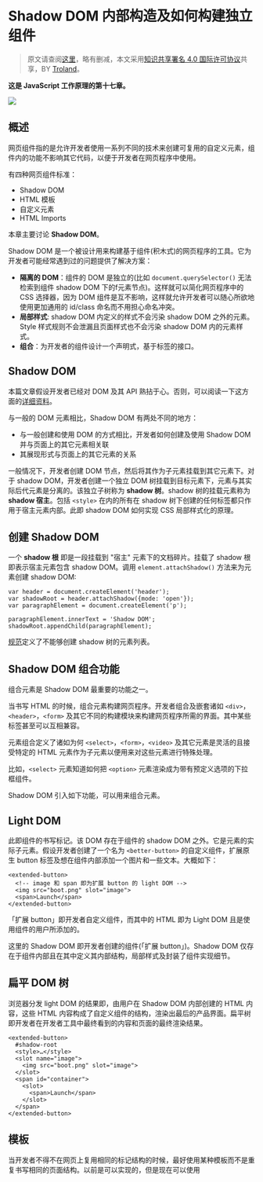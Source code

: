# Shadow DOM 内部构造及如何构建独立组件

> 原文请查阅[这里](https://blog.sessionstack.com/how-javascript-works-the-internals-of-shadow-dom-how-to-build-self-contained-components-244331c4de6e)，略有删减，本文采用[知识共享署名 4.0 国际许可协议](http://creativecommons.org/licenses/by/4.0/)共享，BY [Troland](https://github.com/Troland)。

**这是 JavaScript 工作原理的第十七章。**

![](https://user-images.githubusercontent.com/1475173/52962049-40d1fe80-33d7-11e9-84dd-089b1eb01565.png)

## 概述

网页组件指的是允许开发者使用一系列不同的技术来创建可复用的自定义元素，组件内的功能不影响其它代码，以便于开发者在网页程序中使用。

有四种网页组件标准：

* Shadow DOM
* HTML 模板
* 自定义元素
* HTML Imports

本章主要讨论 **Shadow DOM**。

Shadow DOM 是一个被设计用来构建基于组件(积木式)的网页程序的工具。它为开发者可能经常遇到过的问题提供了解决方案：

* **隔离的 DOM**：组件的 DOM 是独立的(比如 `document.querySelector()` 无法检索到组件 shadow DOM 下的f元素节点)。这样就可以简化网页程序中的 CSS 选择器，因为 DOM 组件是互不影响，这样就允许开发者可以随心所欲地使用更加通用的 id/class 命名而不用担心命名冲突。
* **局部样式**: shadow DOM 内定义的样式不会污染 shadow DOM 之外的元素。Style 样式规则不会泄漏且页面样式也不会污染 shadow DOM 内的元素样式。
* **组合**：为开发者的组件设计一个声明式，基于标签的接口。

## Shadow DOM

本篇文章假设开发者已经对 DOM 及其 API 熟拈于心。否则，可以阅读一下这方面的[详细资料](https://developer.mozilla.org/en-US/docs/Web/API/Document_Object_Model/Introduction)。

与一般的 DOM 元素相比，Shadow DOM 有两处不同的地方：

* 与一般创建和使用 DOM 的方式相比，开发者如何创建及使用 Shadow DOM 并与页面上的其它元素相关联
* 其展现形式与页面上的其它元素的关系

一般情况下，开发者创建 DOM 节点，然后将其作为子元素挂载到其它元素下。对于 shadow DOM，开发者创建一个独立 DOM 树挂载到目标元素下，元素与其实际后代元素是分离的。该独立子树称为 **shadow 树**。shadow 树的挂载元素称为 **shadow 宿主**。包括 `<style>` 在内的所有在 shadow 树下创建的任何标签都只作用于宿主元素内部。此即 shadow DOM 如何实现 CSS 局部样式化的原理。

## 创建 Shadow DOM

一个 **shadow 根** 即是一段挂载到 "宿主" 元素下的文档碎片。挂载了 shadow 根即表示宿主元素包含 shadow DOM。调用 `element.attachShadow()` 方法来为元素创建 shadow DOM:

```
var header = document.createElement('header');
var shadowRoot = header.attachShadow({mode: 'open'});
var paragraphElement = document.createElement('p');

paragraphElement.innerText = 'Shadow DOM';
shadowRoot.appendChild(paragraphElement);
```

[规范](http://w3c.github.io/webcomponents/spec/shadow/#h-methods)定义了不能够创建 shadow 树的元素列表。

## Shadow DOM 组合功能

组合元素是 Shadow DOM 最重要的功能之一。

当书写 HTML 的时候，组合元素构建网页程序。开发者组合及嵌套诸如 `<div>`，`<header>`，`<form>` 及其它不同的构建模块来构建网页程序所需的界面。其中某些标签甚至可以互相兼容。

元素组合定义了诸如为何 `<select>`，`<form>`，`<video>` 及其它元素是灵活的且接受特定的 HTML 元素作为子元素以便用来对这些元素进行特殊处理。

比如，`<select>` 元素知道如何把 `<option>` 元素渲染成为带有预定义选项的下拉框组件。

Shadow DOM 引入如下功能，可以用来组合元素。

## Light DOM

此即组件的书写标记。该 DOM 存在于组件的 shadow DOM 之外。它是元素的实际子元素。假设开发者创建了一个名为 `<better-button>` 的自定义组件，扩展原生 button 标签及想在组件内部添加一个图片和一些文本。大概如下：

```
<extended-button>
  <!-- image 和 span 即为扩展 button 的 light DOM -->
  <img src="boot.png" slot="image">
  <span>Launch</span>
</extended-button>
```

「扩展 button」即开发者自定义组件，而其中的 HTML 即为 Light DOM 且是使用组件的用户所添加的。

这里的 Shadow DOM 即开发者创建的组件(「扩展 button」)。Shadow DOM 仅存在于组件内部且在其中定义其内部结构，局部样式及封装了组件实现细节。

## 扁平 DOM 树

浏览器分发 light DOM 的结果即，由用户在 Shadow DOM 内部创建的 HTML 内容，这些 HTML 内容构成了自定义组件的结构，渲染出最后的产品界面。扁平树即开发者在开发者工具中最终看到的内容和页面的最终渲染结果。

```
<extended-button>
  #shadow-root
  <style>…</style>
  <slot name="image">
    <img src="boot.png" slot="image">
  </slot>
  <span id="container">
    <slot>
      <span>Launch</span>
    </slot>
  </span>
</extended-button>
```

## 模板

当开发者不得不在网页上复用相同的标记结构的时候，最好使用某种模板而不是重复书写相同的页面结构。以前是可以实现的，但是现在可以使用 <template> (现代浏览器均兼容)元素轻易地实现该功能。该元素及其内容不会在 DOM 中渲染，但是可以使用 JavaScript 来引用其中的内容。

来看一个简单示例：

```
<template id="my-paragraph">
  <p> Paragraph content. </p>
</template>
```

上面的内容不会在页面中渲染，除非使用 JavaScript 来引用其中的内容，然后使用类似如下的代码来挂载到 DOM 中：

```
var template = document.getElementById('my-paragraph');
var templateContent = template.content;
document.body.appendChild(templateContent);
```

迄今为止，可以使用其它技术来实现类似的功能，但是正如之前所提到的，尽量使用原生功能来实现可能会更酷些。另外，兼容性也蛮好。

![](https://user-images.githubusercontent.com/1475173/52962058-44658580-33d7-11e9-8206-5b897a021540.png)

本身模板就很好用，但是若和自定义元素配合使用会更好哦。我们将会另外的文章中介绍自定义元素，当下开发者只需了解 customElement 接口允许开发者自定义标签内容的渲染。

让我们定义一个使用模板作为其 shadow DOM 渲染内容的网页组件。且称其为 `<my-paragraph>:`

```
customElements.define('my-paragraph',
 class extends HTMLElement {
   constructor() {
     super();

     let template = document.getElementById('my-paragraph');
     let templateContent = template.content;
     const shadowRoot = this.attachShadow({mode: 'open'}).appendChild(templateContent.cloneNode(true));
  }
});
```

这里需要注意的是使用 [Node.cloneNode()](https://developer.mozilla.org/en-US/docs/Web/API/Node/cloneNode) 方法来复制模板内容挂载到 shadow 根下。

另外，由于把模板的内容挂载到 shadow DOM 中，开发者可以在模板中使用 `<style>` 元素包含一些样式信息，该 `<style>` 元素随后会被封装进自定义元素里面。如果直接把模板挂载到标准 DOM 里面是不起作用的。

比如，可以更改模板内容为如下：

```
<template id="my-paragraph">
  <style>
    p {
      color: white;
      background-color: #666;
      padding: 5px;
    }
  </style>
  <p>Paragraph content. </p>
</template>
```

可以以如下方式使用刚才使用模板创建的自定义组件：

`<my-paragraph></my-paragraph>`

## 插槽

模板有一些不足的地方，主要的不足在于静态内容不允许开发者像一般的标准 HTML 模板那样渲染自定义的变量或者数据。

这时候 `<slot>` 就派上用场了。

可以把插槽看成是允许开发者在模板中放置自定义 HTML 的占位符的功能。这样开发者就可以创建泛型 HTML 模板并且通过引入插槽来自定义渲染内容。

让我们看一下以上模板添加一个插槽的代码如下：

```
<template id="my-paragraph">
  <p> 
    <slot name="my-text">Default text</slot> 
  </p>
</template>
```

如果在标记中引用该元素的时候没有定义插槽内容，或者浏览器不支持插槽，则 `<my-paragraph>` 只会包含默认的 "Default text" 内容。

若想要定义插槽内容，开发者得在 `<my-paragraph>` 中定义元素 HTML 结构的 [slot](https://developer.mozilla.org/en-US/docs/Web/HTML/Global_attributes#attr-slot) 属性值和对应填充的插槽名称保持一致即可。

如前所述，开发者可以随便写插槽内容：

```
<my-paragraph>
 <span slot="my-text">Let's have some different text!</span>
</my-paragraph>
```

所有可以被插入插槽的元素被称为[可插入元素](https://developer.mozilla.org/en-US/docs/Web/API/Slotable)；已插入插槽元素称为插槽元素。



注意以上示例中插入的 `<span>` 元素即是插槽元素。它拥有一个 `slot` 属性，属性值和模板中插槽定义的 name 属性值相等。



浏览器渲染之后，以上代码会创建如下扁平 DOM 树：

```
<my-paragraph>
  #shadow-root
  <p>
    <slot name="my-text">
      Default text
    </slot>
  </p>
  <span slot="my-text">Let's have some different text!</span>
</my-paragraph>
```

**这里原文有误，有改动。**

注意 `#shadow-root` 元素只是表示存在 Shadow DOM  而已。

## 样式化

可以在主页面样式化含有 shadow DOM 的组件，可以定义组件样式或者提供 [CSS 自定义属性的形式](https://developer.mozilla.org/en-US/docs/Web/CSS/Using_CSS_variables)让用户覆盖掉默认样式值。

### 组件定义的样式

**局部样式** 是 Shadow DOM 极好的功能之一：

* 主页面上的 CSS 选择器不会影响到组件内部元素的样式。
* 组件内部定义的样式不会影响页面上的其它元素样式。它们只作用于宿主元素。

Shadow DOM 中的 CSS 选择器只影响组件内部的元素。实际上，这意味着开发者可以重复使用通用的 id/class 名称而不用担心和主页面上的其它样式发生冲突。简单的 CSS 选择器可以提高页面性能。

让我们看一下如下 #shadow-root 中定义的一些样式：

```
#shadow-root
<style>
  #container {
    background: white;
  }
  #container-items {
    display: inline-flex;
  }
</style>

<div id="container"></div>
<div id="container-items"></div>
```

以上示例中的样式只会作用于 #shadow-root 内部。

开发者也可以在 #shadow-root 里面使用 <link> 元素来引入样式表，也只作用于 #shadow-root 内部。

## :host 伪类

`:host` 伪类允许开发者选择和样式化包含 shadow 树的宿主元素：

```
<style>
  :host {
    display: block; /* 默认情况下, 自定义元素是内联元素 */
  }
</style>
```

只有一个地方需要注意即若主页面上定义的宿主元素样式优先级比元素里面定义的 :host 样式规则要高。这样就允许开发者从外部覆盖掉组件内部定义的顶级样式。

即当在主页面上定义了如下的样式：

```
my-paragraph {
  marbin-bottom: 40px;
}

<template id="my-paragraph">
	<style>
		:host {
      margin-bottom: 30px;/* 将不起作用，因为会被前面父页面已定义的样式覆盖 */
		}
	</style>
  <p> 
    <slot name="my-text">Default text</slot> 
  </p>
</template>
```

同理，`:host` 只在shadow 根的上下文中起作用，因此开发者不能够在 Shadow DOM 外面使用。

`:host(<selector>)` 这样的功能样式允许开发者只样式化匹配 `<selector>` 的宿主元素。这是一个绝佳的方式，开发者可以在组件内部封装响应用户交互或者状态的行为，然后基于宿主元素来样式化内部节点。

```
<style>
  :host {
    opacity: 0.4;
  }
  
  :host(:hover) {
    opacity: 1;
  }
  
  :host([disabled]) { /* 宿主元素拥有 disabled 属性的样式. */
    background: grey;
    pointer-events: none;
    opacity: 0.4;
  }
  
  :host(.pink) > #tabs {
    color: pink; /* 当宿主元素含有 pink 类时的选项卡样式. */
  }
</style>
```

## 使用 :host-context(<selector>) 伪类来定制化元素样式

`:host-context(<selector>)` 伪类找出宿主元素若宿主元素或者宿主元素任意的祖先元素匹配 `<selector>`。

常用于定制化。例如，开发者通过为 `<html>` 或者 `<body>` 添加类来进行定制化：

```
<body class="lightheme">
  <custom-container>
  …
  </custom-container>
</body>
```

或者

```
<custom-container class="lightheme">
  …
</custom-container>
```



当宿主元素的祖先元素包含有 .lightheme 类 `:host-context(.lightheme)` 将会样式化 `<fancy-tabs>`：

```
:host-context(.lightheme) {
  color: black;
  background: white;
}
```

可以使用 `:host-context()` 来进行定制化主题样式，但是更好的方法即通过使用 CSS 自定义属性来创建样式钩子。

## 从外部样式化组件宿主元素

开发者可以从外部通过把标签名作为选择器来样式化组件宿主元素，如下：

```
custom-container {
  color: red;
}
```

**外部样式比 Shadow DOM 中定义的样式拥有更高的优先级。**

例如，假设用户书写如下选择器：

```
custom-container {
  width: 500px;
}
```

将会覆盖如下组件样式规则 ：

```
:host {
  width: 300px;
}
```

组件自身样式化只能做到这么多。但如果想要样式化组件内部属性呢？这就需要 CSS 自定义属性。

## 使用 CSS 自定义属性来创建样式钩子

若组件作者使用 CSS 自定义属性提供样式钩子，用户可以用来更改内部样式。

这和 `<slot>` 思路类似只是应用到了样式。

让我们看如下示例：

```
<!-- 主页面 -->
<style>
  custom-container {
    margin-bottom: 60px;
    --custom-container-bg: black;
  }
</style>

<custom-container background>…</custom-container>
```

Shadow DOM 内部：

```
:host([background]) {
  background: var(--custom-container-bg, #CECECE);
  border-radius: 10px;
  padding: 10px;
}
```

该示例中，因为用户提供了该背景颜色值，所以组件将会把黑色作为背景颜色值。否则，默认为 `#CECECE`。

作为组件作者，需要让开发者知道可以使用的 CSS 自定义属性。可以把自定义属性看作组件的公共接口。

## 插槽 JavaScript 接口

Shadow DOM API 提供可用来操作插槽的程序。

## slotchange 事件

当一个插槽的分发元素节点发生变化的时候触发 slotchange 事件。例如，当用户从 light DOM 中添加/删除子节点。

```
var slot = this.shadowRoot.querySelector('#some_slot');
slot.addEventListener('slotchange', function(e) {
  console.log('Light DOM change');
});
```

可以在元素的构造函数中创建 `MutationObserver` 来监听 light DOM 的其它类型的修改事件。前面文章中有介绍过 [MutationObserver 的内部构造及使用指南](https://blog.sessionstack.com/how-javascript-works-tracking-changes-in-the-dom-using-mutationobserver-86adc7446401)。

## assignedNodes() 方法

了解哪些元素是和插槽相关联是很有用处的。调用 `slot.assignedNodes()` 可以找出哪些元素是由插槽渲染的。`{flatten: true}` 选项会返回插槽的默认内容(若没有分发任何节点)。

看一下如下示例：

`<slot name='slot1'><p>Default content</p></slot>`

假设以上内容包含在一个叫做 `<my-container>` 的组件内部。

让我们查看一下该组件的不同用法，然后调用 `assignedNodes()` 输出不同的结果：

第一例中，我们将往插槽中添加内容：

```
<my-container>
  <span slot="slot1"> container text </span>
</my-container>
```

调用 `assignedNodes()` 将会返回 `[<span slot="slot1"> container text </span>]`。注意结果为一个节点数组。

第二例中，将不添加内容：

`<my-container> </my-container>`

调用 `assignedNodes()` 将会返回空数组 `[]`。

但是，假设添加 `{flatten: true}` 参数将会返回默认内容：`[<p>Default content</p>]`。

同理，为了查找插槽中的元素，开发者可以调用 `assignedNodes()` 来找出元素被挂载到哪个组件插槽中。

## 事件模型

Shadow DOM 中的事件冒泡的经过是值得注意的。

事件目标被调整为维护 Shadow DOM 的封闭性。当事件被重新定位，看起来是由组件自身产生而不是作为组件一部分的 Shadow DOM 内部元素。

这里有传播出 Shadow DOM 的事件列表(还有一些只能在 Shadow DOM 内传播)：

* **Focus 事件**：blur, focus, focusin, focusout
* **鼠标事件**：click, dblclick, mousedown, mouseenter, mousemove 等.
* **滚轮事件**: wheel
* **输入事件**: beforeinput, input
* **键盘事件**: keydown, keyup
* **组合事件**: compositionstart, compositionupdate, compositionend
* **拖拽事件**: dragstart, drag, dragend, drop 等.

## 自定义事件

默认情况下，自定义事件不会传播出 Shadow DOM。开发者若想要分派自定义事件且想要传播出 Shadow DOM，需要添加 `bubbles: true` 和 `composed: true` 选项参数。

让我们瞧瞧类似这样的事件分派：

```
var container = this.shadowRoot.querySelector('#container');
container.dispatchEvent(new Event('containerchanged', {bubbles: true, composed: true}));
```

## 浏览器兼容情况

可以通过检查 attachShadow 来检查是否支持 Shadow DOM 功能：

```
const supportsShadowDOMV1 = !!HTMLElement.prototype.attachShadow;
```

![](https://user-images.githubusercontent.com/1475173/52962053-43345880-33d7-11e9-9fcd-7199da3b03ca.png)

参考资料：

* https://developer.mozilla.org/en-US/docs/Web/Web_Components/Using_shadow_DOM
* https://developers.google.com/web/fundamentals/web-components/shadowdom
* https://developer.mozilla.org/en-US/docs/Web/Web_Components/Using_templates_and_slots
* https://www.html5rocks.com/en/tutorials/webcomponents/shadowdom-201/#toc-style-host